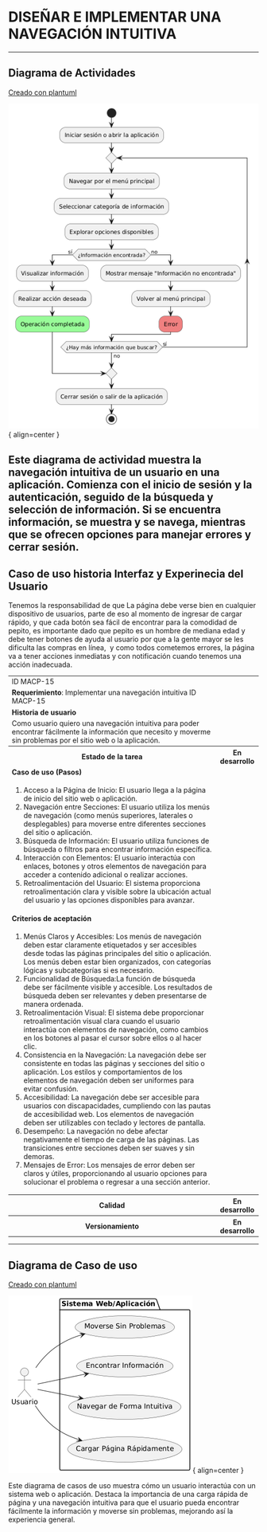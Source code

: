 # DISEÑAR E IMPLEMENTAR UNA NAVEGACIÓN INTUITIVA

------

## Diagrama de Actividades
[Creado con plantuml](https://plantuml.com/es/)

![Image title](./assets/images/macp-15.png){ align=center }

Este diagrama de actividad muestra la navegación intuitiva de un usuario en una aplicación. Comienza con el inicio de sesión y la autenticación, seguido de la búsqueda y selección de información. Si se encuentra información, se muestra y se navega, mientras que se ofrecen opciones para manejar errores y cerrar sesión.
---
###

## Caso de uso historia Interfaz y Experinecia del Usuario
Tenemos la responsabilidad de que La página debe verse bien en cualquier dispositivo de usuarios, parte de eso al momento de ingresar de cargar rápido, y que cada botón sea fácil de encontrar para la comodidad de pepito, es importante dado que pepito es un hombre de mediana edad y debe tener botones de ayuda al usuario por que a la gente mayor se les dificulta las compras en línea,  y como todos cometemos errores, la página va a tener acciones inmediatas y con notificación cuando tenemos una acción inadecuada.

<table id="customers">
  <tr class="idtext principal">
    <td>ID MACP-15</td>
  </tr>
  <tr class="single text">
    <td><strong>Requerimiento</strong>: Implementar una navegación intuitiva ID MACP-15</td>
  </tr>
  <tr class="single gray">
    <td><strong>Historia de usuario</strong></td>
  </tr>
  <tr class="single text">
    <td>Como usuario quiero una navegación intuitiva para poder encontrar fácilmente la información que necesito y moverme sin problemas por el sitio web o la aplicación.</td>
  </tr>
  <tr class="duo">
    <th class="gray"><strong>Estado de la tarea</strong></th>
    <th>En desarrollo</th>
  </tr>
  <tr class="single gray">
    <td><strong>Caso de uso (Pasos)</strong></td>
  </tr>
  <tr class="single text">
    <td>
        <ol>
            <li>Acceso a la Página de Inicio: El usuario llega a la página de inicio del sitio web o aplicación.</li>
            <li>Navegación entre Secciones: El usuario utiliza los menús de navegación (como menús superiores, laterales o desplegables) para moverse entre diferentes secciones del sitio o aplicación.</li>
            <li>Búsqueda de Información: El usuario utiliza funciones de búsqueda o filtros para encontrar información específica.</li>
            <li>Interacción con Elementos: El usuario interactúa con enlaces, botones y otros elementos de navegación para acceder a contenido adicional o realizar acciones.</li>
            <li>Retroalimentación del Usuario: El sistema proporciona retroalimentación clara y visible sobre la ubicación actual del usuario y las opciones disponibles para avanzar.</li>
        </ol>
    </td>
  </tr>
  <tr class="single gray">
    <td><strong>Criterios de aceptación</strong></td>
  </tr>
  <tr class="single text">
    <td>
        <ol>
                  <li>Menús Claros y Accesibles: Los menús de navegación deben estar claramente etiquetados y ser accesibles desde todas las páginas principales del sitio o aplicación. Los menús deben estar bien organizados, con categorías lógicas y subcategorías si es necesario.</li>
                  <li>Funcionalidad de Búsqueda:La función de búsqueda debe ser fácilmente visible y accesible. Los resultados de búsqueda deben ser relevantes y deben presentarse de manera ordenada.</li>
                  <li>Retroalimentación Visual: El sistema debe proporcionar retroalimentación visual clara cuando el usuario interactúa con elementos de navegación, como cambios en los botones al pasar el cursor sobre ellos o al hacer clic.</li>
                  <li>Consistencia en la Navegación: La navegación debe ser consistente en todas las páginas y secciones del sitio o aplicación. Los estilos y comportamientos de los elementos de navegación deben ser uniformes para evitar confusión.</li>
                  <li>Accesibilidad: La navegación debe ser accesible para usuarios con discapacidades, cumpliendo con las pautas de accesibilidad web. Los elementos de navegación deben ser utilizables con teclado y lectores de pantalla.</li>
                  <li>Desempeño: La navegación no debe afectar negativamente el tiempo de carga de las páginas. Las transiciones entre secciones deben ser suaves y sin demoras.</li>
                  <li>Mensajes de Error: Los mensajes de error deben ser claros y útiles, proporcionando al usuario opciones para solucionar el problema o regresar a una sección anterior.</li>
 <tr class="duo">
    <th class="gray"><strong>Calidad</strong></th>
    <th>En desarrollo</th>
  </tr>
  <tr class="duo">
    <th class="gray"><strong>Versionamiento</strong></th>
    <th>En desarrollo</th>
  </tr>
</table>



---
## Diagrama de Caso de uso
[Creado con plantuml](https://plantuml.com/es/)

![Image title](./assets/images/DIAGRAMAS%20DE%20CASO%20DE%20USO/CASO15.png){ align=center }

Este diagrama de casos de uso muestra cómo un usuario interactúa con un sistema web o aplicación. Destaca la importancia de una carga rápida de página y una navegación intuitiva para que el usuario pueda encontrar fácilmente la información y moverse sin problemas, mejorando así la experiencia general.
 